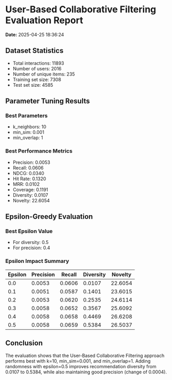 # User-Based Collaborative Filtering Evaluation Report

**Date:** 2025-04-25 18:36:24

## Dataset Statistics

- Total interactions: 11893
- Number of users: 2016
- Number of unique items: 235
- Training set size: 7308
- Test set size: 4585

## Parameter Tuning Results

### Best Parameters

- k_neighbors: 10
- min_sim: 0.001
- min_overlap: 1

### Best Performance Metrics

- Precision: 0.0053
- Recall: 0.0606
- NDCG: 0.0340
- Hit Rate: 0.1320
- MRR: 0.0102
- Coverage: 0.1191
- Diversity: 0.0107
- Novelty: 22.6054

## Epsilon-Greedy Evaluation

### Best Epsilon Value

- For diversity: 0.5
- For precision: 0.4

### Epsilon Impact Summary

| Epsilon | Precision | Recall | Diversity | Novelty |
|---------|-----------|--------|-----------|--------|
| 0.0 | 0.0053 | 0.0606 | 0.0107 | 22.6054 |
| 0.1 | 0.0051 | 0.0587 | 0.1401 | 23.6015 |
| 0.2 | 0.0053 | 0.0620 | 0.2535 | 24.6114 |
| 0.3 | 0.0058 | 0.0652 | 0.3567 | 25.6092 |
| 0.4 | 0.0058 | 0.0658 | 0.4469 | 26.6208 |
| 0.5 | 0.0058 | 0.0659 | 0.5384 | 26.5037 |

## Conclusion

The evaluation shows that the User-Based Collaborative Filtering approach performs best with k=10, min_sim=0.001, and min_overlap=1. Adding randomness with epsilon=0.5 improves recommendation diversity from 0.0107 to 0.5384, while also maintaining good precision (change of 0.0004).
